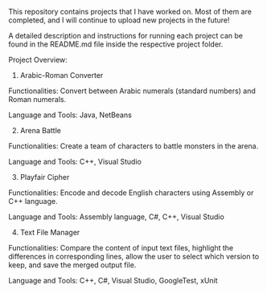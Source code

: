 This repository contains projects that I have worked on. 
Most of them are completed, and I will continue to upload new projects in the future!

A detailed description and instructions for running each project can be found in the README.md file inside the respective project folder.


Project Overview:

1. Arabic-Roman Converter

Functionalities: Convert between Arabic numerals (standard numbers) and Roman numerals.

Language and Tools: Java, NetBeans


2. Arena Battle

Functionalities: Create a team of characters to battle monsters in the arena.

Language and Tools: C++, Visual Studio


3. Playfair Cipher

Functionalities: Encode and decode English characters using Assembly or C++ language.

Language and Tools: Assembly language, C#, C++, Visual Studio


4. Text File Manager

Functionalities: Compare the content of input text files, highlight the differences in corresponding lines, allow the user to select which version to keep, and save the merged output file.

Language and Tools: C++, C#, Visual Studio, GoogleTest, xUnit


